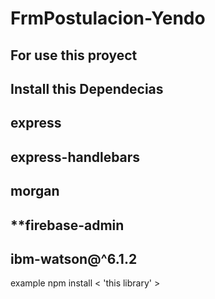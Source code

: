 # FrmPostulacion-Yendo
For use this proyect
-
Install this Dependecias
-
express
-
express-handlebars
-
morgan
-
**firebase-admin
-
ibm-watson@^6.1.2
-
example npm install < 'this library' >
